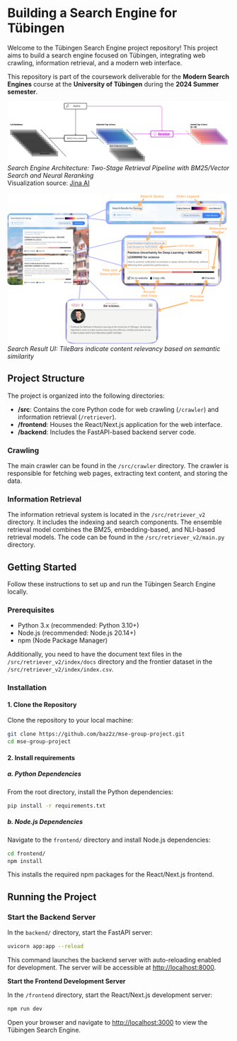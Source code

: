 # Building a Search Engine for Tübingen

Welcome to the Tübingen Search Engine project repository! This project aims to build a search engine focused on
Tübingen, integrating web crawling, information retrieval, and a modern web interface.

This repository is part of the coursework deliverable for the **Modern Search Engines** course at the **University of Tübingen** during the **2024 Summer semester**.

![Pipeline](doc/pipeline.png) 
*Search Engine Architecture: Two-Stage Retrieval Pipeline with BM25/Vector Search and Neural Reranking*  
Visualization source: [Jina AI](https://jina.ai/reranker)

![Pipeline](doc/serp_ui.png) 
*Search Result UI: TileBars indicate content relevancy based on semantic similarity*

## Project Structure

The project is organized into the following directories:

- **/src**: Contains the core Python code for web crawling (`/crawler`) and information retrieval (`/retriever`).
- **/frontend**: Houses the React/Next.js application for the web interface.
- **/backend**: Includes the FastAPI-based backend server code.

### Crawling

The main crawler can be found in the `/src/crawler` directory. The crawler is responsible for fetching web pages,
extracting text content, and storing the data.

### Information Retrieval

The information retrieval system is located in the `/src/retriever_v2` directory. It includes the indexing and search
components. The ensemble retrieval model combines the BM25, embedding-based, and NLI-based retrieval models. The code
can be found in the `/src/retriever_v2/main.py` directory.

## Getting Started

Follow these instructions to set up and run the Tübingen Search Engine locally.

### Prerequisites

- Python 3.x (recommended: Python 3.10+)
- Node.js (recommended: Node.js 20.14+)
- npm (Node Package Manager)

Additionally, you need to have the document text files in the `/src/retriever_v2/index/docs` directory and the
frontier dataset in the `/src/retriever_v2/index/index.csv`.

### Installation

#### 1. Clone the Repository

Clone the repository to your local machine:

```bash
git clone https://github.com/baz2z/mse-group-project.git
cd mse-group-project
```

#### 2. Install requirements

##### a. Python Dependencies

From the root directory, install the Python dependencies:

```bash
pip install -r requirements.txt
```

##### b. Node.js Dependencies

Navigate to the `frontend/` directory and install Node.js dependencies:

```bash
cd frontend/
npm install
```

This installs the required npm packages for the React/Next.js frontend.

## Running the Project

### Start the Backend Server

In the `backend/` directory, start the FastAPI server:

```bash
uvicorn app:app --reload
```

This command launches the backend server with auto-reloading enabled for development. The server will be accessible
at [http://localhost:8000](http://localhost:8000).

**Start the Frontend Development Server**

In the `/frontend` directory, start the React/Next.js development server:

```bash
npm run dev
```

Open your browser and navigate to [http://localhost:3000](http://localhost:3000) to view the Tübingen Search Engine.
